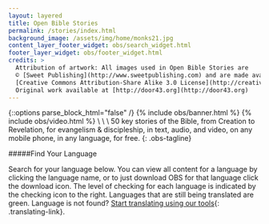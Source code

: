 ```yaml
---
layout: layered
title: Open Bible Stories
permalink: /stories/index.html
background_image: /assets/img/home/monks21.jpg
content_layer_footer_widget: obs/search_widget.html
footer_layer_widget: obs/footer_widget.html
credits: >
  Attribution of artwork: All images used in Open Bible Stories are
  © [Sweet Publishing](http://www.sweetpublishing.com) and are made available under a
  [Creative Commons Attribution-Share Alike 3.0 License](http://creativecommons.org/licenses/by-sa/3.0).
  Original work available at [http://door43.org](http://door43.org)
---
```

{::options parse_block_html="false" /}
{% include obs/banner.html %}
{% include obs/video.html %}
\\
\\
\\
50 key stories of the Bible, from Creation to Revelation, for evangelism & discipleship, in text, audio, and video, on any mobile phone, in any language, for free.
{: .obs-tagline}

#####Find Your Language

Search for your language below.  You can view all content for a language by clicking the language name, or to just download OBS for that language click the download icon.  The level of checking for each language is indicated by the checking icon to the right.  Languages that are still being translated are green.  Language is not found? [Start translating using our tools](https://door43.org/en/get-started){: .translating-link}.
